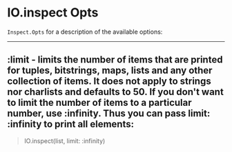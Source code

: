 # IO.inspect Opts

`Inspect.Opts` for a description of the available options:

---
:limit - limits the number of items that are printed for tuples, bitstrings, maps, lists and any other collection of items. It does not apply to strings nor charlists and defaults to 50. If you don't want to limit the number of items to a particular number, use :infinity.
Thus you can pass limit: :infinity to print all elements:
---

> IO.inspect(list, limit: :infinity)